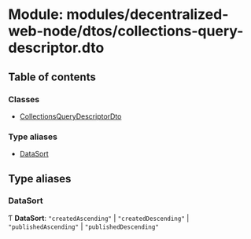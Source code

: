 # Module: modules/decentralized-web-node/dtos/collections-query-descriptor.dto

## Table of contents

### Classes

- [CollectionsQueryDescriptorDto](../classes/modules_decentralized_web_node_dtos_collections_query_descriptor_dto.CollectionsQueryDescriptorDto.md)

### Type aliases

- [DataSort](modules_decentralized_web_node_dtos_collections_query_descriptor_dto.md#datasort)

## Type aliases

### DataSort

Ƭ **DataSort**: ``"createdAscending"`` \| ``"createdDescending"`` \| ``"publishedAscending"`` \| ``"publishedDescending"``
